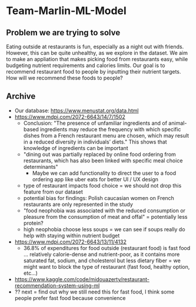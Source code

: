 # Team-Marlin-ML-Model
## Problem we are trying to solve
Eating outside at restaurants is fun, especially as a night out with friends. However, this can be quite unhealthy, as we explore in the dataset. We aim to make an appliation that makes picking food from restaurants easy, while budgeting nutrient requirements and calories limits. Our goal is to recommend restaurant food to people by inputting their nutrient targets. How will we recommend these foods to people?

## Archive
- Our database: https://www.menustat.org/data.html
- https://www.mdpi.com/2072-6643/14/7/1502
  - Conclusion: "The presence of unfamiliar ingredients and of animal-based ingredients may reduce the frequency with which specific dishes from a French restaurant menu are chosen, which may result in a reduced diversity in individuals’ diets." This shows that knowledge of ingredients can be important
  - "dining out was partially replaced by online food ordering from restaurants, which has also been linked with specific meal choice determinants"
    - Maybe we can add functionality to direct the user to a food ordering app like uber eats for better UI / UX design
  - type of restaurant impacts food choice = we should not drop this feature from our dataset
  - potential bias for findings: Polish caucasian women on French restaurants are only represented in the study
  - "food neophobia was associated with the reduced consumption or pleasure from the consumption of meat and offal" = potentially less protein?
  - high neophobia choose less soups = we can see if soups really do help with staying within nutrient budget
- https://www.mdpi.com/2072-6643/13/11/4132
  - 36.8% of expenditures for food outside (restaurant food) is fast food ... relatively calorie-dense and nutrient-poor, as it contains more saturated fat, sodium, and cholesterol but less dietary fiber = we might want to block the type of restaurant (fast food, healthy option, etc...)
- https://www.kaggle.com/code/midouazerty/restaurant-recommendation-system-using-ml
- ?? next = find out why we still need this for fast food, I think some people prefer fast food because convenience
